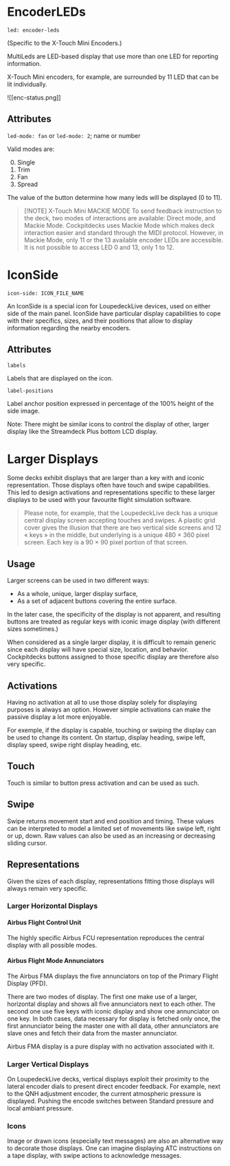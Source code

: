 # EncoderLEDs

`led: encoder-leds`

(Specific to the X-Touch Mini Encoders.)

MultiLeds are LED-based display that use more than one LED for reporting information.

X-Touch Mini encoders, for example, are surrounded by 11 LED that can be lit individually.

![[enc-status.png]]

## Attributes

`led-mode: fan` or `led-mode: 2`; name or number

Valid modes are:

0. Single
1. Trim
2. Fan
3. Spread

The value of the button determine how many leds will be displayed (0 to 11).

> [!NOTE] X-Touch Mini MACKIE MODE
> To send feedback instruction to the deck, two modes of interactions are available: Direct mode, and Mackie Mode. Cockpitdecks uses Mackie Mode which makes deck interaction easier and standard through the MIDI protocol. However, in Mackie Mode, only 11 or the 13 available encoder LEDs are accessible. It is not possible to access LED 0 and 13, only 1 to 12.

# IconSide

`icon-side: ICON_FILE_NAME`

An IconSide is a special icon for LoupedeckLive devices, used on either side of the main panel. IconSide have particular display capabilities to cope with their specifics, sizes, and their positions that allow to display information regarding the nearby encoders.

## Attributes

`labels`

Labels that are displayed on the icon.

`label-positions`

Label anchor position expressed in percentage of the 100% height of the side image.

Note: There might be similar icons to control the display of other, larger display like the Streamdeck Plus bottom LCD display.

# Larger Displays

Some decks exhibit displays that are larger than a key with and iconic representation. Those displays often have touch and swipe capabilities. This led to design activations and representations specific to these larger displays to be used with your favourite flight simulation software.

> Please note, for example, that the LoupedeckLive deck has a unique central display screen accepting touches and swipes. A plastic grid cover gives the illusion that there are two vertical side screens and 12 « keys » in the middle, but underlying is a unique 480 × 360 pixel screen. Each key is a 90 × 90 pixel portion of that screen.

## Usage

Larger screens can be used in two different ways:

- As a whole, unique, larger display surface,
- As a set of adjacent buttons covering the entire surface.

In the later case, the specificity of the display is not apparent, and resulting buttons are treated as regular keys with iconic image display (with different sizes sometimes.)

When considered as a single larger display, it is difficult to remain generic since each display will have special size, location, and behavior. Cockpitdecks buttons assigned to those specific display are therefore also very specific.

## Activations

Having no activation at all to use those display solely for displaying purposes is always an option. However simple activations can make the passive display a lot more enjoyable.

For exemple, if the display is capable, touching or swiping the display can be used to change its content. On startup, display heading, swipe left, display speed, swipe right display heading, etc.

## Touch

Touch is similar to button press activation and can be used as such.

## Swipe

Swipe returns movement start and end position and timing. These values can be interpreted to model a limited set of movements like swipe left, right or up, down. Raw values can also be used as an increasing or decreasing sliding cursor.

## Representations

Given the sizes of each display, representations fitting those displays will always remain very specific.

### Larger Horizontal Displays

#### Airbus Flight Control Unit

The highly specific Airbus FCU representation reproduces the central display with all possible modes.

#### Airbus Flight Mode Annunciators

The Airbus FMA displays the five annunciators on top of the Primary Flight Display (PFD).

There are two modes of display. The first one make use of a larger, horizontal display and shows all five annunciators next to each other. The second one use five keys with iconic display and show one annunciator on one key. In both cases, data necessary for display is fetched only once, the first annunciator being the master one with all data, other annunciators are slave ones and fetch their data from the master annunciator.

Airbus FMA display is a pure display with no activation associated with it.

### Larger Vertical Displays

On LoupedeckLive decks, vertical displays exploit their proximity to the lateral encoder dials to present direct encoder feedback. For example, next to the QNH adjustment encoder, the current atmospheric pressure is displayed. Pushing the encode switches between Standard pressure and local ambiant pressure.

### Icons

Image or drawn icons (especially text messages) are also an alternative way to decorate those displays. One can imagine displaying ATC instructions on a tape display, with swipe actions to acknowledge messages.
